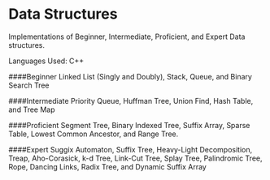 # Data Structures
Implementations of Beginner, Intermediate, Proficient, and Expert Data structures.

Languages Used: C++

####Beginner
Linked List (Singly and Doubly), Stack, Queue, and Binary Search Tree

####Intermediate
Priority Queue, Huffman Tree, Union Find, Hash Table, and Tree Map

####Proficient
Segment Tree, Binary Indexed Tree, Suffix Array, Sparse Table, Lowest Common Ancestor, and Range Tree.

####Expert
Suggix Automaton, Suffix Tree, Heavy-Light Decomposition, Treap, Aho-Corasick, k-d Tree, Link-Cut Tree, Splay Tree, Palindromic Tree, Rope, Dancing Links, Radix Tree, and Dynamic Suffix Array
